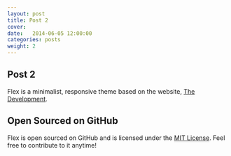 ```yaml
---
layout: post
title: Post 2
cover: 
date:   2014-06-05 12:00:00
categories: posts
weight: 2
---
```


## Post 2

Flex is a minimalist, responsive theme based on the website, [The Development](http://thedevelopment.co).

## Open Sourced on GitHub

Flex is open sourced on GitHub and is licensed under the [MIT License](http://opensource.org/licenses/MIT). Feel free to contribute to it anytime!
